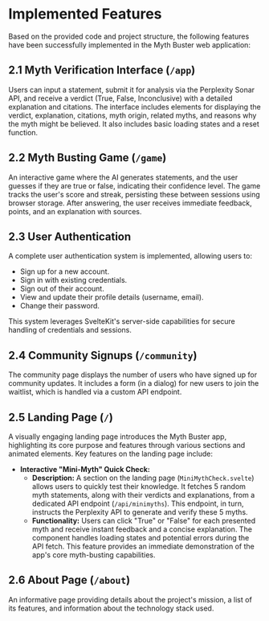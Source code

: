 # Implemented Features

Based on the provided code and project structure, the following features have been successfully implemented in the Myth Buster web application:

## 2.1 Myth Verification Interface (`/app`)

Users can input a statement, submit it for analysis via the Perplexity Sonar API, and receive a verdict (True, False, Inconclusive) with a detailed explanation and citations. The interface includes elements for displaying the verdict, explanation, citations, myth origin, related myths, and reasons why the myth might be believed. It also includes basic loading states and a reset function.

## 2.2 Myth Busting Game (`/game`)

An interactive game where the AI generates statements, and the user guesses if they are true or false, indicating their confidence level. The game tracks the user's score and streak, persisting these between sessions using browser storage. After answering, the user receives immediate feedback, points, and an explanation with sources.

## 2.3 User Authentication

A complete user authentication system is implemented, allowing users to:

*   Sign up for a new account.
*   Sign in with existing credentials.
*   Sign out of their account.
*   View and update their profile details (username, email).
*   Change their password.

This system leverages SvelteKit's server-side capabilities for secure handling of credentials and sessions.

## 2.4 Community Signups (`/community`)

The community page displays the number of users who have signed up for community updates. It includes a form (in a dialog) for new users to join the waitlist, which is handled via a custom API endpoint.

## 2.5 Landing Page (`/`)

A visually engaging landing page introduces the Myth Buster app, highlighting its core purpose and features through various sections and animated elements. Key features on the landing page include:

*   **Interactive "Mini-Myth" Quick Check:**
    *   **Description:** A section on the landing page (`MiniMythCheck.svelte`) allows users to quickly test their knowledge. It fetches 5 random myth statements, along with their verdicts and explanations, from a dedicated API endpoint (`/api/minimyths`). This endpoint, in turn, instructs the Perplexity API to generate and verify these 5 myths.
    *   **Functionality:** Users can click "True" or "False" for each presented myth and receive instant feedback and a concise explanation. The component handles loading states and potential errors during the API fetch. This feature provides an immediate demonstration of the app's core myth-busting capabilities.

## 2.6 About Page (`/about`)

An informative page providing details about the project's mission, a list of its features, and information about the technology stack used.